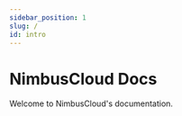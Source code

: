 ```yaml
---
sidebar_position: 1
slug: /
id: intro
---
```


# NimbusCloud Docs

Welcome to NimbusCloud's documentation.

